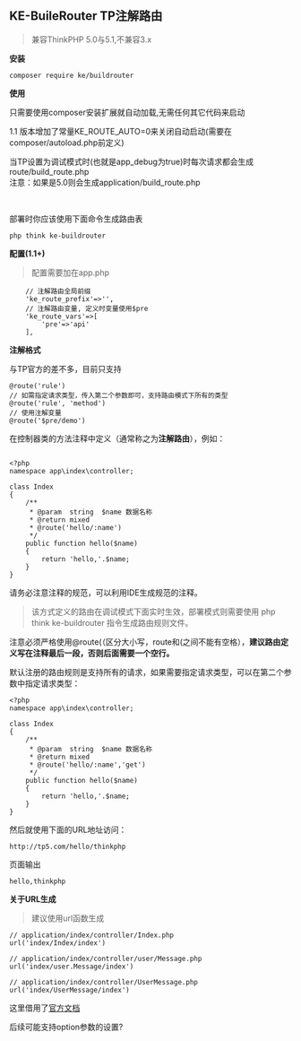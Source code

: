 ## KE-BuileRouter TP注解路由

> 兼容ThinkPHP 5.0与5.1,不兼容3.x

**安装**

```
composer require ke/buildrouter
```

**使用**

只需要使用composer安装扩展就自动加载,无需任何其它代码来启动<br/>

1.1 版本增加了常量KE_ROUTE_AUTO=0来关闭自动启动(需要在composer/autoload.php前定义)

当TP设置为调试模式时(也就是app_debug为true)时每次请求都会生成route/build_route.php<br/>
注意：如果是5.0则会生成application/build_route.php


<br/>

部署时你应该使用下面命令生成路由表

```
php think ke-buildrouter
```

**配置(1.1+)**

> 配置需要加在app.php

```
    // 注解路由全局前缀
    'ke_route_prefix'=>'',
    // 注解路由变量, 定义时变量使用$pre
    'ke_route_vars'=>[
        'pre'=>'api'
    ],
```


**注解格式**

与TP官方的差不多，目前只支持
```
@route('rule')
// 如需指定请求类型，传入第二个参数即可，支持路由模式下所有的类型
@route('rule', 'method')
// 使用注解变量
@route('$pre/demo')
```
在控制器类的方法注释中定义（通常称之为**注解路由**），例如：

```

<?php
namespace app\index\controller;

class Index
{
    /**
     * @param  string  $name 数据名称
     * @return mixed
     * @route('hello/:name')
     */
    public function hello($name)
    {
    	return 'hello,'.$name;
    }
}
```
请务必注意注释的规范，可以利用IDE生成规范的注释。

> 该方式定义的路由在调试模式下面实时生效，部署模式则需要使用 php think ke-buildrouter 指令生成路由规则文件。

注意必须严格使用@route(（区分大小写，route和(之间不能有空格），**建议路由定义写在注释最后一段，否则后面需要一个空行。**

默认注册的路由规则是支持所有的请求，如果需要指定请求类型，可以在第二个参数中指定请求类型：
```
<?php
namespace app\index\controller;

class Index
{
    /**
     * @param  string  $name 数据名称
     * @return mixed
     * @route('hello/:name','get')
     */
    public function hello($name)
    {
    	return 'hello,'.$name;
    }
}
```

然后就使用下面的URL地址访问：
```
http://tp5.com/hello/thinkphp
```

页面输出
```
hello,thinkphp
```

**关于URL生成**

> 建议使用url函数生成
```
// application/index/controller/Index.php
url('index/Index/index')

// application/index/controller/user/Message.php
url('index/user.Message/index')

// application/index/controller/UserMessage.php
url('index/UserMessage/index')
```

这里借用了[官方文档](https://www.kancloud.cn/manual/thinkphp5_1/469333)

后续可能支持option参数的设置?
